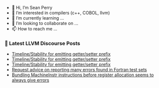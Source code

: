 - 👋 Hi, I’m Sean Perry
- 👀 I’m interested in compilers (c++, COBOL, llvm)
- 🌱 I’m currently learning ...
- 💞️ I’m looking to collaborate on ...
- 📫 How to reach me ...

<!---
s66perry/s66perry is a ✨ special ✨ repository because its `README.md` (this file) appears on your GitHub profile.
You can click the Preview link to take a look at your changes.
--->
### 📕 Latest LLVM Discourse Posts

<!-- DISCOURSE-LLVM:START -->
- [Timeline/Stability for emitting getter/setter prefix](https://discourse.llvm.org/t/timeline-stability-for-emitting-getter-setter-prefix/66711#post_3)
- [Timeline/Stability for emitting getter/setter prefix](https://discourse.llvm.org/t/timeline-stability-for-emitting-getter-setter-prefix/66711#post_2)
- [Timeline/Stability for emitting getter/setter prefix](https://discourse.llvm.org/t/timeline-stability-for-emitting-getter-setter-prefix/66711#post_1)
- [Request advice on reporting many errors found in Fortran test sets](https://discourse.llvm.org/t/request-advice-on-reporting-many-errors-found-in-fortran-test-sets/65868#post_19)
- [Bundling MachineInstr instructions before register allocation seems to always give errors](https://discourse.llvm.org/t/bundling-machineinstr-instructions-before-register-allocation-seems-to-always-give-errors/44079#post_4)
<!-- DISCOURSE-LLVM:END -->
